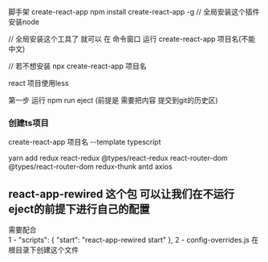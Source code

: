 脚手架  create-react-app 
npm install create-react-app -g  // 全局安装这个插件  安装node

// 全局安装这个工具了 就可以 在 命令窗口 运行  create-react-app 项目名(不能中文)

// 若不想安装
npx create-react-app  项目名


react 项目使用less

第一步 运行  npm run eject (前提是  需要把内容 提交到git的历史区)




### 创建ts项目 
create-react-app 项目名  --template typescript

yarn add redux  react-redux @types/react-redux  react-router-dom  @types/react-router-dom  redux-thunk 
antd  axios




## react-app-rewired  这个包 可以让我们在不运行 eject的前提下进行自己的配置
需要配合  
1 - "scripts": {
    "start": "react-app-rewired start"
  },
2 - config-overrides.js 在根目录下创建这个文件